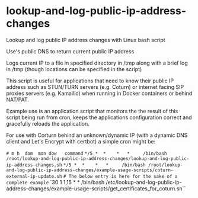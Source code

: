# lookup-and-log-public-ip-address-changes
Lookup and log public IP address changes with Linux bash script

Use's public DNS to return current public IP address

Logs current IP to a file in specified directory in /tmp along with a brief log in /tmp (though locations can be specified in the script)

This script is useful for applications that need to know their public IP address such as STUN/TURN servers (e.g. Coturn) or internet facing SIP proxies servers (e.g. Kamailio) when running in Docker containers or behind NAT/PAT.

Example use is an application script that monitors the the result of this script being run from cron, keeps the applications configuration correct and gracefully reloads the application.

For use with Corturn behind an unknown/dynamic IP (with a dynamic DNS client and Let's Encrypt with certbot) a simple cron might be:

`# m h  dom  mon dow   command`
`*/5 *  *    *   *     /bin/bash /root/lookup-and-log-public-ip-address-changes/lookup-and-log-public-ip-address-changes.sh`
`*/5 *  *    *   *     /bin/bash /root/lookup-and-log-public-ip-address-changes/example-usage-scripts/coturn-external-ip-update.sh`
`# The below entry is here for the sake of a complete example`
`30  1  1,15 *   *     /bin/bash /etc/lookup-and-log-public-ip-address-changes/example-usage-scripts/get_certificates_for_coturn.sh``

